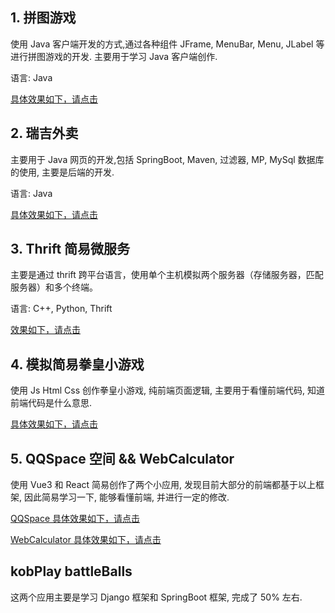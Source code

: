 ## 1. 拼图游戏
使用 Java 客户端开发的方式,通过各种组件 JFrame, MenuBar, Menu, JLabel 等进行拼图游戏的开发.
主要用于学习 Java 客户端创作.

语言: Java

[具体效果如下，请点击](smallDemo/GamePintu/README.md)

## 2. 瑞吉外卖
主要用于 Java 网页的开发,包括 SpringBoot, Maven, 过滤器, MP, MySql 数据库的使用, 主要是后端的开发.

语言: Java

[具体效果如下，请点击](ruiji_take_out/README.md)
 
## 3. Thrift 简易微服务

主要是通过 thrift 跨平台语言，使用单个主机模拟两个服务器（存储服务器，匹配服务器）和多个终端。

语言: C++, Python, Thrift

[效果如下，请点击](smallDemo/gamethrift/README.md)

## 4. 模拟简易拳皇小游戏

使用 Js Html Css 创作拳皇小游戏, 纯前端页面逻辑, 主要用于看懂前端代码, 知道前端代码是什么意思.

[具体效果如下，请点击](kofPlay/README.md)

## 5. QQSpace 空间  && WebCalculator

使用 Vue3 和 React 简易创作了两个小应用, 发现目前大部分的前端都基于以上框架, 因此简易学习一下, 能够看懂前端, 并进行一定的修改.

[QQSpace 具体效果如下，请点击](perspace/README.md)

[WebCalculator 具体效果如下，请点击](webcalculator/README.md)

## kobPlay battleBalls

这两个应用主要是学习 Django 框架和 SpringBoot 框架, 完成了 50% 左右.